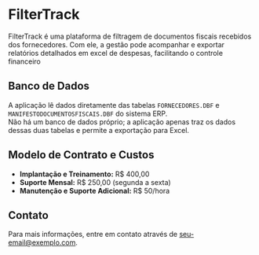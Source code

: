 # FilterTrack

FilterTrack é uma plataforma de filtragem de documentos fiscais recebidos dos fornecedores. Com ele, a gestão pode acompanhar e exportar relatórios detalhados em excel de despesas, facilitando o controle financeiro

## Banco de Dados

A aplicação lê dados diretamente das tabelas `FORNECEDORES.DBF` e `MANIFESTODOCUMENTOSFISCAIS.DBF` do sistema ERP.  
Não há um banco de dados próprio; a aplicação apenas traz os dados dessas duas tabelas e permite a exportação para Excel.


## Modelo de Contrato e Custos

- **Implantação e Treinamento:** R$ 400,00
- **Suporte Mensal:** R$ 250,00 (segunda a sexta)
- **Manutenção e Suporte Adicional:** R$ 50/hora
  


## Contato

Para mais informações, entre em contato através de [seu-email@exemplo.com](demossigabi@gmail.com).
